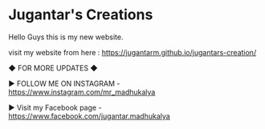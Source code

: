 # Jugantar's Creations

Hello Guys this is my new website.

visit my website from here : https://jugantarm.github.io/jugantars-creation/

◆ FOR MORE UPDATES ◆

► FOLLOW ME ON INSTAGRAM - https://www.instagram.com/mr_madhukalya

► Visit my Facebook page - https://www.facebook.com/jugantar.madhukalya


